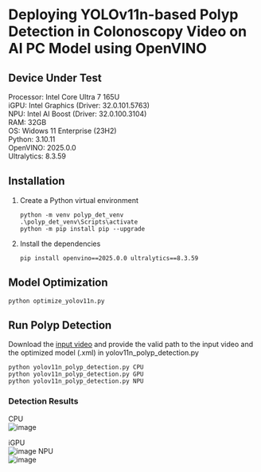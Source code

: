 # Deploying YOLOv11n-based Polyp Detection in Colonoscopy Video on AI PC Model using OpenVINO   

## Device Under Test   
Processor: Intel Core Ultra 7 165U   
iGPU: Intel Graphics (Driver: 32.0.101.5763)   
NPU: Intel AI Boost (Driver: 32.0.100.3104)   
RAM: 32GB   
OS: Widows 11 Enterprise (23H2)   
Python: 3.10.11   
OpenVINO: 2025.0.0   
Ultralytics: 8.3.59   

## Installation   
1. Create a Python virtual environment
   ``` 
   python -m venv polyp_det_venv
   .\polyp_det_venv\Scripts\activate
   python -m pip install pip --upgrade     
   ```   
2. Install the dependencies
   ```
   pip install openvino==2025.0.0 ultralytics==8.3.59   
   ```  
  
## Model Optimization   
```
python optimize_yolov11n.py
```

## Run Polyp Detection   
Download the [input video](https://github.com/dashishi/LDPolypVideo-Benchmark?tab=readme-ov-file#download) and provide the valid path to the input video and the optimized model (.xml) in yolov11n_polyp_detection.py
```
python yolov11n_polyp_detection.py CPU
python yolov11n_polyp_detection.py GPU
python yolov11n_polyp_detection.py NPU
```

### Detection Results   
CPU   
![image](https://github.com/user-attachments/assets/a083d8fb-2777-4602-aecd-37c45e369231)

iGPU   
![image](https://github.com/user-attachments/assets/8ff22b2d-161f-4d53-8687-47a493accdc2)
NPU   
![image](https://github.com/user-attachments/assets/a28e69f4-acd5-4a56-b337-d31318d10a04)

